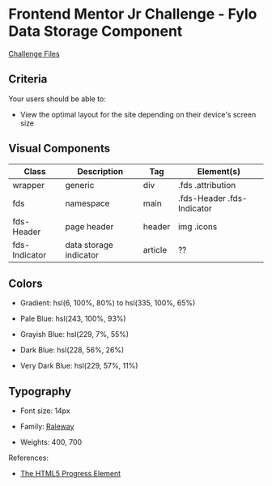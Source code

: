 # Frontend Mentor Jr Challenge - Fylo Data Storage Component

[Challenge Files](https://www.frontendmentor.io/challenges/fylo-data-storage-component-1dZPRbV5n)

## Criteria

Your users should be able to:

- View the optimal layout for the site depending on their device's screen size

## Visual Components

| Class         | Description            | Tag     | Element(s)                 |
| ------------- | ---------------------- | ------- | -------------------------- |
| wrapper       | generic                | div     | .fds .attribution          |
| fds           | namespace              | main    | .fds-Header .fds-Indicator |
| fds-Header    | page header            | header  | img .icons                 |
| fds-Indicator | data storage indicator | article | ??                         |

## Colors

- Gradient: hsl(6, 100%, 80%) to hsl(335, 100%, 65%)

- Pale Blue: hsl(243, 100%, 93%)
- Grayish Blue: hsl(229, 7%, 55%)
- Dark Blue: hsl(228, 56%, 26%)
- Very Dark Blue: hsl(229, 57%, 11%)

## Typography

- Font size: 14px

- Family: [Raleway](https://fonts.google.com/specimen/Raleway)
- Weights: 400, 700

References:

- [The HTML5 Progress Element](https://css-tricks.com/html5-progress-element/)
